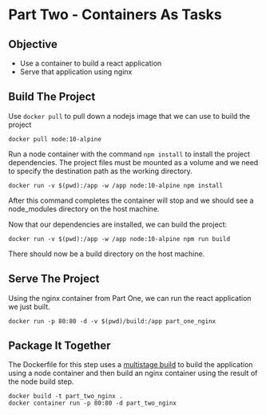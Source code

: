 # Part Two - Containers As Tasks

## Objective

* Use a container to build a react application
* Serve that application using nginx

## Build The Project

Use `docker pull` to pull down a nodejs image that we can use to build the project

    docker pull node:10-alpine

Run a node container with the command `npm install` to install the project dependencies. The project files must be
mounted as a volume and we need to specify the destination path as the working directory.

    docker run -v $(pwd):/app -w /app node:10-alpine npm install

After this command completes the container will stop and we should see a node_modules directory on the host machine.

Now that our dependencies are installed, we can build the project:

    docker run -v $(pwd):/app -w /app node:10-alpine npm run build

There should now be a build directory on the host machine.

## Serve The Project

Using the nginx container from Part One, we can run the react application we just built.

    docker run -p 80:80 -d -v $(pwd)/build:/app part_one_nginx

## Package It Together

The Dockerfile for this step uses a [multistage build](https://docs.docker.com/develop/develop-images/multistage-build/)
to build the application using a node container and then build an nginx container using the result of the node build
step.

    docker build -t part_two_nginx .
    docker container run -p 80:80 -d part_two_nginx
